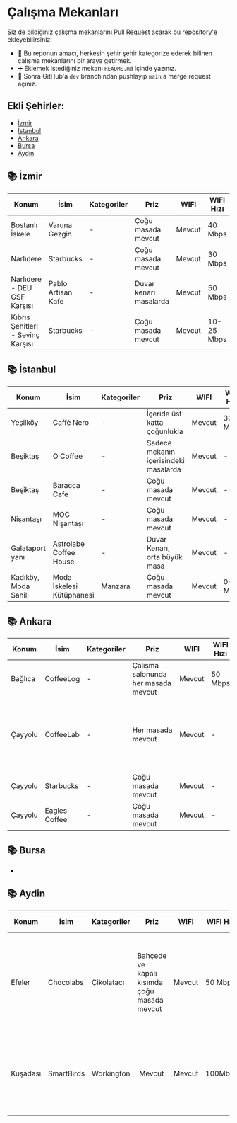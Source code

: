 # Çalışma Mekanları

Siz de bildiğiniz çalışma mekanlarını Pull Request açarak bu repository'e ekleyebilirsiniz!

* 🎯 Bu reponun amacı, herkesin şehir şehir kategorize ederek bilinen çalışma mekanlarını bir araya getirmek.
* ➕ Eklemek istediğiniz mekanı `README.md` içinde yazınız.
* 🔄 Sonra GitHub'a `dev` branchından pushlayıp `main` a merge request açınız.

## Ekli Şehirler:

- [İzmir](#-i̇zmir)
- [İstanbul](#-i̇stanbul)
- [Ankara](#-ankara)
- [Bursa](#-bursa)
- [Aydın](#-aydin)

## 📚 İzmir

| Konum                             | İsim                | Kategoriler | Priz                   |   WIFI   |  WIFI Hızı  | Gürültü Seviyesi | Çalışma Saatleri | Instagram Adresi     |
|-----------------------------------|---------------------|-------------|------------------------|----------|-------------|------------------|------------------|----------------------|
| Bostanlı İskele                   | Varuna Gezgin       | -           | Çoğu masada mevcut     |  Mevcut  |     40 Mbps |       5/10       |   09:00 - 01:00  | @varunagezgin        |
| Narlıdere                         | Starbucks           | -           | Çoğu masada mevcut     |  Mevcut  |     30 Mbps |       2/10       |   09:00 - 14:00  | @starbucks_tr        |
| Narlıdere - DEU GSF Karşısı       | Pablo Artisan Kafe  | -           | Duvar kenarı masalarda |  Mevcut  |     50 Mbps |       2/10       |   09:00 - 21:00  | @pabloartisancoffee  |
| Kıbrıs Şehitleri - Sevinç Karşısı | Starbucks           | -           | Çoğu masada mevcut     |  Mevcut  |  10-25 Mbps |       7/10       |   08:00 - 22:00  | @starbucks_tr        |


## 📚 İstanbul

| Konum                       | İsim                        | Kategoriler | Priz                                  |   WIFI   | WIFI Hızı  | Gürültü Seviyesi | Çalışma Saatleri | Instagram Adresi     | Harita                                |
|-----------------------------|-----------------------------|-------------|---------------------------------------|----------|------------|------------------|------------------|----------------------|---------------------------------------|
| Yeşilköy                    | Caffè Nero                  | -           | İçeride üst katta çoğunlukla          |  Mevcut  |    30 Mbps |       4/10       |   09:00 - 00:00  | @caffeneroturkiye    |                                       |
| Beşiktaş                    | O Coffee                    | -           | Sadece mekanın içerisindeki masalarda |  Mevcut  |          - |       6/10       |   10:00 - 01:00  | @ocoffeecompany      |                                       |
| Beşiktaş                    | Baracca Cafe                | -           | Çoğu masada mevcut                    |  Mevcut  |          - |       3/10       |   08:30 - 00:30  | -                    |                                       |
| Nişantaşı                   | MOC Nişantaşı               | -           | Çoğu masada mevcut                    |  Mevcut  |          - |       6/10       |   07:30 - 23:30  | @moc_coffeeofficial  |                                       |
| Galataport yanı             | Astrolabe Coffee House      | -           | Duvar Kenarı, orta büyük masa         |  Mevcut  |          - |       3/10       |   08:00 - 23:00  | @astrolabeturkey     |                                       |
| Kadıköy, Moda Sahili        | Moda İskelesi Kütüphanesi   | Manzara     | Çoğu masada mevcut                    |  Mevcut  |  0-10 Mbps |       3/10       |   09:00 - 22:00  | -                    | https://goo.gl/maps/FaCn4rzU51gGvjNv9 |

## 📚 Ankara

| Konum     | İsim         | Kategoriler | Priz                                   | WIFI   | WIFI Hızı | Gürültü Seviyesi | Çalışma Saatleri | Instagram Adresi           | Notlar                                                                                                                                                                                                                                                          |
| --------- | ------------- | ----------- | -------------------------------------- | ------ | ----------- | ------------------- | ------------------- | -------------------------- | --------------------------------------------------------------------------------------------------------------------------------------------------------------------------------------------------------------------------------------------------------------- |
| Bağlıca | CoffeeLog     | -           | Çalışma salonunda her masada mevcut | Mevcut | 50 Mbps     | 3/10                | 09:00 - 23:00       | @coffeelogtr               | Çalışma için bulunan bir katı var, buradaki bilgiler bu çalışma katına özeldir                                                                                                                                                                        |
| Çayyolu  | CoffeeLab     | -           | Her masada mevcut                     | Mevcut | -           | 6/10                | 07:00 - 24:00       | @coffeelabtr               | Bahçesi oldukça büyük hava güzelse açık havada çalışmak için uygun ve prizler mevcut. Kapalı mekan alanı daha küçük. Mekanın detaylı videosu:[https://www.instagram.com/p/CusBo-6AnXi/?hl=en](https://www.instagram.com/p/CusBo-6AnXi/?hl=en) |
| Çayyolu  | Starbucks     | -           | Çoğu masada mevcut                   | Mevcut | -           | 4/10                | 08:00 - 22:00       | @starbucks_tr              |                                                                                                                                                                                                                                                                 |
| Çayyolu  | Eagles Coffee | -           | Çoğu masada mevcut                   | Mevcut | -           | 2/10                | 09:00 - 24:00       | @eaglescoffeeandfoodstudio | 2 katlı ve bahçeli bir mekan ikinci kat çalışmak için çok uygun.                                                                                                                                                                                         |

## 📚 Bursa

-

## 📚 Aydin

| Konum   | İsim      | Kategoriler | Priz                                |   WIFI   | WIFI Hızı | Gürültü Seviyesi | Çalışma Saatleri | Instagram Adresi | Notlar |
|---------|-----------|-------------|-------------------------------------|----------|-----------|------------------|------------------|------------------|-------|
|Efeler| Chocolabs | Çikolatacı | Bahçede ve kapalı kısımda çoğu masada mevcut | Mevcut | 50 Mbps | 4/10 (haftasonları 7/10) | 10:00 - 24:00 | @chocolabs_aydin | AVM içerisinde yer alıyor, haftaiçi çalışmak için uygun ancak haftasonu fazla kalabalık |
|Kuşadası | SmartBirds | Workington | Mevcut | Mevcut | 100Mbps | 0/10 | 08:00-19:00 | @smart_birds_coworking | Günlük, haftalık, aylık abonelik mümkün, kahve çay ikramlar mevcut |
